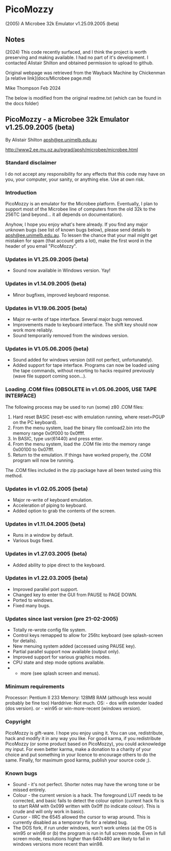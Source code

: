 # PicoMozzy
(2005) A Microbee 32k Emulator v1.25.09.2005 (beta)

## Notes

(2024) This code recently surfaced, and I think the project is worth preserving and making available.  I had no part of it's development.  I contacted Alistair Shilton and obtained permission to upload to github.   

Original webpage was retrieved from the Wayback Machine by Chickenman
[a relative link](docs/Microbee page.md)

Mike Thompson Feb 2024

The below is modified from the original readme.txt (which can be found in the docs folder)

## PicoMozzy - a Microbee 32k Emulator v1.25.09.2005 (beta)

By Alistair Shilton
apsh@ee.unimelb.edu.au

http://www2.ee.mu.oz.au/pgrad/apsh/microbee/microbee.html

### Standard disclaimer

I do not accept any responsibility for any effects that this code may
have on you, your computer, your sanity, or anything else.  Use at own
risk.

### Introduction

PicoMozzy is an emulator for the Microbee platform.  Eventually, I plan
to support most of the Microbee line of computers from the old 32k to the
256TC (and beyond... it all depends on documentation).

Anyhow, I hope you enjoy what's here already.  If you find any major unknown
bugs (see list of known bugs below), please send details to
apsh@ee.unimelb.edu.au.  To lessen the chance that your mail might get
mistaken for spam (that account gets a lot), make the first word in the
header of you email "PicoMozzy".

### Updates in V1.25.09.2005 (beta)
+ Sound now available in Windows version.  Yay!

### Updates in v1.14.09.2005 (beta)
+ Minor bugfixes, improved keyboard response.

### Updates in V1.19.06.2005 (beta)
+ Major re-write of tape interface.  Several major bugs removed.
+ Improvements made to keyboard interface.  The shift key should now work
  more reliably.
+ Sound temporarily removed from the windows version.

### Updates in V1.05.06.2005 (beta)
+ Sound added for windows version (still not perfect, unfortunately).
+ Added support for tape interface.  Programs can now be loaded using the
  tape commands, without resorting to hacks required previously (wave file
  support coming soon...).


### Loading .COM files (OBSOLETE in v1.05.06.2005, USE TAPE INTERFACE)
The following process may be used to run (some) z80 .COM files:

1. Hard reset BASIC (reset-esc with emulation running, where reset=PGUP on
   the PC keyboard).
2. From the menu system, load the binary file comload2.bin into the memory 
   range 0x0f000 to 0x0ffff.
3. In BASIC, type usr(61440) and press enter.
4. From the menu system, load the .COM file into the memory range 0x00100 
   to 0x07fff.
5. Return to the emulation.  If things have worked properly, the .COM
   program will now be running.

The .COM files included in the zip package have all been tested using this
method.

### Updates in v1.02.05.2005 (beta)
+ Major re-write of keyboard emulation.
+ Acceleration of piping to keyboard.
+ Added option to grab the contents of the screen.

### Updates in v1.11.04.2005 (beta)
+ Runs in a window by default.
+ Various bugs fixed.

### Updates in v1.27.03.2005 (beta)
+ Added ability to pipe direct to the keyboard.

### Updates in v1.22.03.2005 (beta)
+ Improved parallel port support.
+ Changed key to enter the GUI from PAUSE to PAGE DOWN.
+ Ported to windows.
+ Fixed many bugs.

### Updates since last version (pre 21-02-2005)
+ Totally re-wrote config file system.
+ Control keys remapped to allow for 256tc keyboard (see splash-screen for
  details).
+ New menuing system added (accessed using PAUSE key).
+ Partial parallel support now available (output only).
+ Improved support for various graphics modes.
+ CPU state and step mode options available.
+ + more (see splash screen and menus).

### Minimum requirements
Processor: Pentium II 233
Memory:    128MB RAM (although less would probably be fine too)
Harddrive: Not much.
OS:        - dos with extender loaded (dos version).
        or - win95 or win-more-recent (windows version).

### Copyright
PicoMozzy is gift-ware.  I hope you enjoy using it.  You can use,
redistribute, hack and modify it in any way you like.  For good karma, if
you redistribute PicoMozzy (or some product based on PicoMozzy), you could
acknowledge my input.  For even better karma, make a donation to a charity
of your choice and put something in your licence to encourage others to do
the same.  Finally, for maximum good karma, publish your source code ;).

### Known bugs
+ Sound - it's not perfect.  Shorter notes may have the wrong tone or be
  missed entirely.
+ Colour - the current version is a hack.  The foreground LUT needs to be
  corrected, and basic fails to detect the colour option (current hack fix
  is to start RAM with 0x099 written with 0x0ff (to indicate colour).  This
  is crude and will only work in basic).
+ Cursor - IIRC the 6545 allowed the cursor to wrap around.  This is
  currently disabled as a temporary fix for a related bug.
+ The DOS fork, if run under windows, won't work unless (a) the OS is
  win95 or win98 or (b) the program is run in full screen mode.  Even in
  full screen mode, resolutions higher than 640x480 are likely to fail in
  windows versions more recent than win98.
